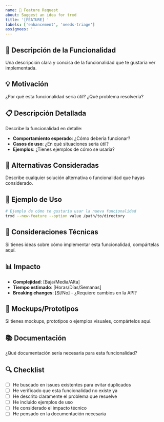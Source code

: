 ```yaml
---
name: 🚀 Feature Request
about: Suggest an idea for trxd
title: '[FEATURE] '
labels: ['enhancement', 'needs-triage']
assignees: ''
---
```


## 🚀 Descripción de la Funcionalidad

Una descripción clara y concisa de la funcionalidad que te gustaría ver implementada.

## 💡 Motivación

¿Por qué esta funcionalidad sería útil? ¿Qué problema resolvería?

## 📋 Descripción Detallada

Describe la funcionalidad en detalle:

- **Comportamiento esperado**: ¿Cómo debería funcionar?
- **Casos de uso**: ¿En qué situaciones sería útil?
- **Ejemplos**: ¿Tienes ejemplos de cómo se usaría?

## 🎯 Alternativas Consideradas

Describe cualquier solución alternativa o funcionalidad que hayas considerado.

## 📝 Ejemplo de Uso

```bash
# Ejemplo de cómo te gustaría usar la nueva funcionalidad
trxd --new-feature --option value /path/to/directory
```

## 🔧 Consideraciones Técnicas

Si tienes ideas sobre cómo implementar esta funcionalidad, compártelas aquí.

## 📊 Impacto

- **Complejidad**: [Baja/Media/Alta]
- **Tiempo estimado**: [Horas/Días/Semanas]
- **Breaking changes**: [Sí/No] - ¿Requiere cambios en la API?

## 🎨 Mockups/Prototipos

Si tienes mockups, prototipos o ejemplos visuales, compártelos aquí.

## 📚 Documentación

¿Qué documentación sería necesaria para esta funcionalidad?

## 🔍 Checklist

- [ ] He buscado en issues existentes para evitar duplicados
- [ ] He verificado que esta funcionalidad no existe ya
- [ ] He descrito claramente el problema que resuelve
- [ ] He incluido ejemplos de uso
- [ ] He considerado el impacto técnico
- [ ] He pensado en la documentación necesaria

